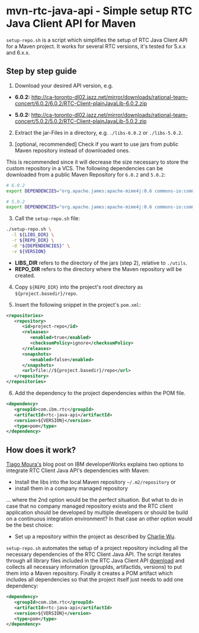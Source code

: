 # mvn-rtc-java-api - Simple setup RTC Java Client API for Maven

`setup-repo.sh` is a script which simplifies the setup of RTC Java Client API for a Maven project. It works for several RTC versions, it's tested for 5.x.x and 6.x.x.

## Step by step guide

1. Download your desired API version, e.g.
  - **6.0.2:** http://ca-toronto-dl02.jazz.net/mirror/downloads/rational-team-concert/6.0.2/6.0.2/RTC-Client-plainJavaLib-6.0.2.zip

  - **5.0.2:**
  http://ca-toronto-dl02.jazz.net/mirror/downloads/rational-team-concert/5.0.2/5.0.2/RTC-Client-plainJavaLib-5.0.2.zip

2. Extract the jar-Files in a directory, e.g. `./libs-6.0.2` or `./libs-5.0.2`.

3. [optional, recommended] Check if you want to use jars from public Maven repository instead of downloaded ones.

  This is recommended since it will decrease the size necessary to store the custom repository in a VCS. The following dependencies can be downloaded from a public Maven Repository for `6.0.2` and `5.0.2`:

  ```bash
  # 6.0.2
  export DEPENDENCIES="org.apache.james:apache-mime4j:0.6 commons-io:commons-io:1.2 org.apache.httpcomponents:httpclient:4.5 org.apache.httpcomponents:httpclient-cache:4.5 org.apache.httpcomponents:httpclient-win:4.5 org.apache.httpcomponents:httpcore:4.4.1 org.apache.httpcomponents:httpcore-ab:4.4.1 org.apache.httpcomponents:httpcore-nio:4.4.1 org.apache.httpcomponents:httpmime:4.5"
  ```

  ```bash
  # 5.0.2
  export DEPENDENCIES="org.apache.james:apache-mime4j:0.6 commons-io:commons-io:1.2 org.apache.httpcomponents:httpclient:4.1.2 org.apache.httpcomponents:httpcore-nio:4.1.2 org.apache.httpcomponents:httpmime:4.1.2"
  ```

3. Call the `setup-repo.sh` file:

  ```bash
  ./setup-repo.sh \
    -l ${LIBS_DIR} \
    -r ${REPO_DIR} \
    -d "${DEPENDENCIES}" \
    -v ${VERSION}
  ```

  * **LIBS_DIR** refers to the directory of the jars (step 2), relative to `./utils`.
  * **REPO_DIR** refers to the directory where the Maven repository will be created.

4. Copy `${REPO_DIR}` into the project's root directory as `${project.basedir}/repo`.

5. Insert the following snippet in the project's `pom.xml`:

```xml
<repositories>
   <repository>
      <id>project-repo</id>
      <releases>
         <enabled>true</enabled>
         <checksumPolicy>ignore</checksumPolicy>
      </releases>
      <snapshots>
         <enabled>false</enabled>
      </snapshots>
      <url>file://${project.basedir}/repo</url>
   </repository>
</repositories>
```

6. Add the dependency to the project dependencies within the POM file.

```xml
<dependency>
   <groupId>com.ibm.rtc</groupId>
   <artifactId>rtc-java-api</artifactId>
   <version>${VERSION}</version>
   <type>pom</type>
</dependency>
```

## How does it work?

[Tiago Moura's](https://www.ibm.com/developerworks/community/blogs/cbe857dd-5392-4111-b0ea-6827c54f2e66/entry/setting_up_rtc_java_plain_api_dev_enviroment_with_maven_and_eclipse?lang=en) blog post on IBM developerWorks explains two options to integrate RTC Client Java API's dependencies with Maven:

* Install the libs into the local Maven repository `~/.m2/repository` or
* install them in a company managed repository

... where the 2nd option would be the perfect situation. But what to do in case that no company managed repository exists and the RTC client application should be developed by multiple developers or should be build on a continuous integration environment? In that case an other option would be the best choice:

* Set up a repository within the project as described by [Charlie Wu](http://charlie.cu.cc/2012/06/how-add-external-libraries-maven/).

`setup-repo.sh` automates the setup of a project repository including all the necessary dependencies of the RTC Client Java API. The script iterates through all library files included in the RTC Java Client API [download](http://ca-toronto-dl02.jazz.net/mirror/downloads/rational-team-concert/6.0.2/6.0.2/RTC-Client-plainJavaLib-6.0.2.zip) and collects all necessary information (groupIds, artifactIds, versions) to put them into a Maven repository. Finally it creates a POM artifact which includes all dependencies so that the project itself just needs to add one dependency:

```xml
<dependency>
   <groupId>com.ibm.rtc</groupId>
   <artifactId>rtc-java-api</artifactId>
   <version>${VERSION}</version>
   <type>pom</type>
</dependency>
```
